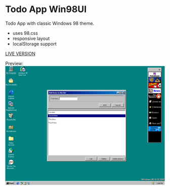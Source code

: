 # Todo App Win98UI

Todo App with classic Windows 98 theme.

- uses 98.css
- responsive layout
- localStorage support

[LIVE VERSION](https://kmkukla.github.io/todo-app-win98-ui/)

Preview:
![image](preview.jpg)
